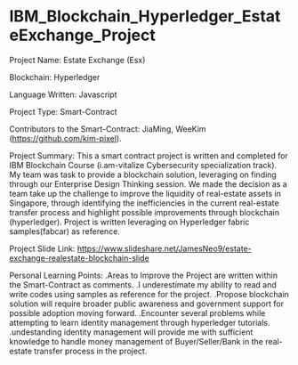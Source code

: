 # IBM_Blockchain_Hyperledger_EstateExchange_Project

Project Name: 
Estate Exchange (Esx)

Blockchain: 
Hyperledger

Language Written: 
Javascript

Project Type: 
Smart-Contract

Contributors to the Smart-Contract: 
JiaMing, WeeKim (https://github.com/kim-pixel).

Project Summary: 
This a smart contract project is written and completed for IBM Blockchain Course (i.am-vitalize Cybersecurity specialization track).
My team was task to provide a blockchain solution, leveraging on finding through our Enterprise Design Thinking session.
We made the decision as a team take up the challenge to improve the liquidity of real-estate assets in Singapore, through identifying the inefficiencies in the current real-estate transfer process and highlight possible improvements through blockchain (hyperledger).
Project is written leveraging on Hyperledger fabric samples(fabcar) as reference.

Project Slide Link: 
https://www.slideshare.net/JamesNeo9/estate-exchange-realestate-blockchain-slide

Personal Learning Points: 
.Areas to Improve the Project are written within the Smart-Contract as comments.
.I underestimate my ability to read and write codes using samples as reference for the project.
.Propose blockchain solution will require broader public awareness and government support for possible adoption moving forward.
.Encounter several problems while attempting to learn identity management through hyperledger tutorials. 
.undestanding identity management will provide me with sufficient knowledge to handle money management of Buyer/Seller/Bank in the real-estate transfer process in the project.
